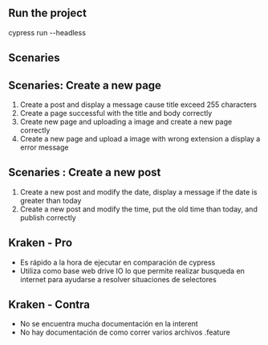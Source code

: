 ## Run the project 
cypress run --headless

## Scenaries

## Scenaries: Create a new page 
1. Create a post and display a message cause title exceed 255 characters
2. Create a page successful with the title and body correctly
3. Create new page and uploading a image and create a new page correctly
4. Create a new page and upload a image with wrong extension a display a error message

## Scenaries : Create a new post
1. Create a new post and modify the date, display a message if the date is greater than  today
2. Create a new post and modify the time, put the old time than today, and publish correctly

## Kraken - Pro
* Es rápido a la hora de ejecutar en comparación de cypress 
* Utiliza como base web drive IO lo que permite realizar busqueda en internet para ayudarse a resolver situaciones de selectores
## Kraken - Contra
* No se encuentra mucha documentación en la interent 
* No hay documentación de como correr varios archivos .feature
